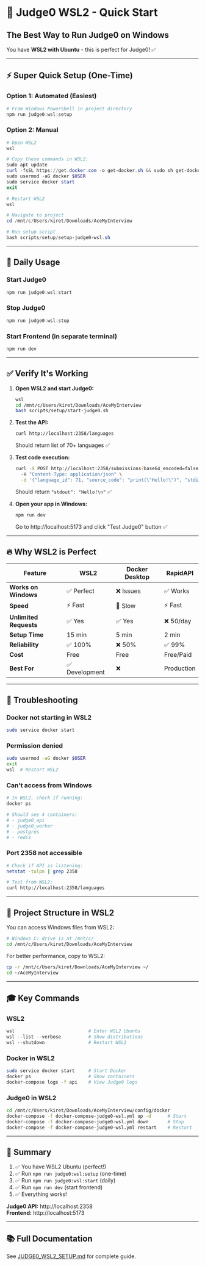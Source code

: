 # 🚀 Judge0 WSL2 - Quick Start

## The Best Way to Run Judge0 on Windows

You have **WSL2 with Ubuntu** - this is perfect for Judge0! ✅

---

## ⚡ Super Quick Setup (One-Time)

### Option 1: Automated (Easiest)
```powershell
# From Windows PowerShell in project directory
npm run judge0:wsl:setup
```

### Option 2: Manual
```powershell
# Open WSL2
wsl

# Copy these commands in WSL2:
sudo apt update
curl -fsSL https://get.docker.com -o get-docker.sh && sudo sh get-docker.sh
sudo usermod -aG docker $USER
sudo service docker start
exit

# Restart WSL2
wsl

# Navigate to project
cd /mnt/c/Users/kiret/Downloads/AceMyInterview

# Run setup script
bash scripts/setup/setup-judge0-wsl.sh
```

---

## 🎯 Daily Usage

### Start Judge0
```powershell
npm run judge0:wsl:start
```

### Stop Judge0
```powershell
npm run judge0:wsl:stop
```

### Start Frontend (in separate terminal)
```powershell
npm run dev
```

---

## ✅ Verify It's Working

1. **Open WSL2 and start Judge0:**
   ```bash
   wsl
   cd /mnt/c/Users/kiret/Downloads/AceMyInterview
   bash scripts/setup/start-judge0.sh
   ```

2. **Test the API:**
   ```bash
   curl http://localhost:2358/languages
   ```
   Should return list of 70+ languages ✅

3. **Test code execution:**
   ```bash
   curl -X POST http://localhost:2358/submissions?base64_encoded=false&wait=true \
     -H "Content-Type: application/json" \
     -d '{"language_id": 71, "source_code": "print(\"Hello!\")", "stdin": ""}'
   ```
   Should return `"stdout": "Hello!\n"` ✅

4. **Open your app in Windows:**
   ```powershell
   npm run dev
   ```
   Go to http://localhost:5173 and click "Test Judge0" button ✅

---

## 🔥 Why WSL2 is Perfect

| Feature | WSL2 | Docker Desktop | RapidAPI |
|---------|------|----------------|----------|
| **Works on Windows** | ✅ Perfect | ❌ Issues | ✅ Works |
| **Speed** | ⚡ Fast | 🐌 Slow | ⚡ Fast |
| **Unlimited Requests** | ✅ Yes | ✅ Yes | ❌ 50/day |
| **Setup Time** | 15 min | 5 min | 2 min |
| **Reliability** | ✅ 100% | ❌ 50% | ✅ 99% |
| **Cost** | Free | Free | Free/Paid |
| **Best For** | ✅ Development | ❌ | Production |

---

## 🐛 Troubleshooting

### Docker not starting in WSL2
```bash
sudo service docker start
```

### Permission denied
```bash
sudo usermod -aG docker $USER
exit
wsl  # Restart WSL2
```

### Can't access from Windows
```bash
# In WSL2, check if running:
docker ps

# Should see 4 containers:
# - judge0_api
# - judge0_worker
# - postgres
# - redis
```

### Port 2358 not accessible
```bash
# Check if API is listening:
netstat -tulpn | grep 2358

# Test from WSL2:
curl http://localhost:2358/languages
```

---

## 📁 Project Structure in WSL2

You can access Windows files from WSL2:
```bash
# Windows C: drive is at /mnt/c/
cd /mnt/c/Users/kiret/Downloads/AceMyInterview
```

For better performance, copy to WSL2:
```bash
cp -r /mnt/c/Users/kiret/Downloads/AceMyInterview ~/
cd ~/AceMyInterview
```

---

## 🎓 Key Commands

### WSL2
```powershell
wsl                           # Enter WSL2 Ubuntu
wsl --list --verbose          # Show distributions
wsl --shutdown                # Restart WSL2
```

### Docker in WSL2
```bash
sudo service docker start     # Start Docker
docker ps                     # Show containers
docker-compose logs -f api    # View Judge0 logs
```

### Judge0 in WSL2
```bash
cd /mnt/c/Users/kiret/Downloads/AceMyInterview/config/docker
docker-compose -f docker-compose-judge0-wsl.yml up -d      # Start
docker-compose -f docker-compose-judge0-wsl.yml down       # Stop
docker-compose -f docker-compose-judge0-wsl.yml restart    # Restart
```

---

## 🎉 Summary

1. ✅ You have WSL2 Ubuntu (perfect!)
2. ✅ Run `npm run judge0:wsl:setup` (one-time)
3. ✅ Run `npm run judge0:wsl:start` (daily)
4. ✅ Run `npm run dev` (start frontend)
5. ✅ Everything works!

**Judge0 API:** http://localhost:2358  
**Frontend:** http://localhost:5173

---

## 📚 Full Documentation

See [JUDGE0_WSL2_SETUP.md](./docs/JUDGE0_WSL2_SETUP.md) for complete guide.
